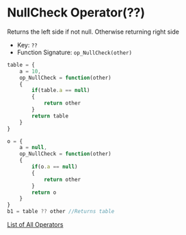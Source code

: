 # NullCheck Operator(??)

Returns the left side if not null. Otherwise returning right side

- Key: `??`
- Function Signature: `op_NullCheck(other)`

```js
table = {
	a = 10,
	op_NullCheck = function(other)
	{
		if(table.a == null)
		{
			return other
		}
		return table
	}
}

o = {
	a = null,
	op_NullCheck = function(other)
	{
		if(o.a == null)
		{
			return other
		}
		return o
	}
}
b1 = table ?? other //Returns table
```

[List of All Operators](./Operators.md)